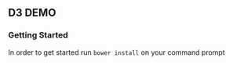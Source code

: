 ## D3 DEMO

### Getting Started

In order to get started run ``bower install`` on your command prompt
